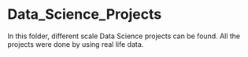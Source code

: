 # Data_Science_Projects

In this folder, different scale Data Science projects can be found.
All the projects were done by using real life data.
